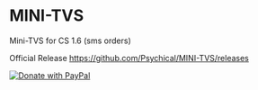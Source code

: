 # MINI-TVS
Mini-TVS for CS 1.6 (sms orders)

Official Release https://github.com/Psychical/MINI-TVS/releases

<a href="https://www.paypal.com/donate/?hosted_button_id=Q6FBUCHJTC3LJ">
  <img src="https://raw.githubusercontent.com/stefan-niedermann/paypal-donate-button/master/paypal-donate-button.png" alt="Donate with PayPal" />
</a>
